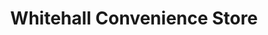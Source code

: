 ---
title: "Whitehall Convenience Store"
url: /gateshead/whitehall-convenience-store/
shop: Lebensmittel
---